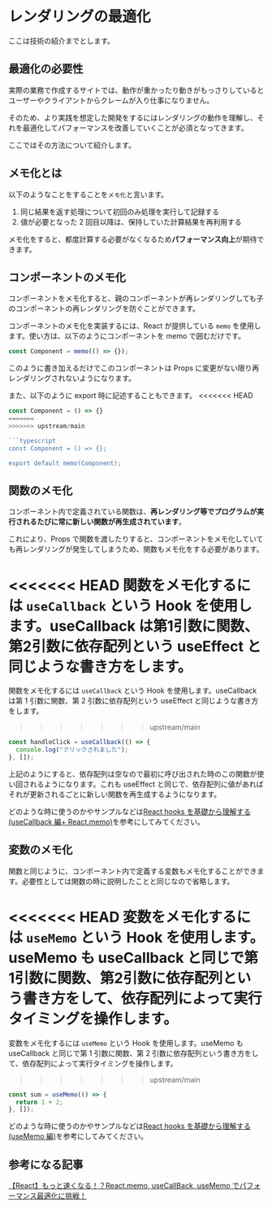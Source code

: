 # レンダリングの最適化

ここは技術の紹介までとします。

## 最適化の必要性

実際の業務で作成するサイトでは、動作が重かったり動きがもっさりしているとユーザーやクライアントからクレームが入り仕事になりません。

そのため、より実践を想定した開発をするにはレンダリングの動作を理解し、それを最適化してパフォーマンスを改善していくことが必須となってきます。

ここではその方法について紹介します。

## メモ化とは

以下のようなことをすることを`メモ化`と言います。

1. 同じ結果を返す処理について初回のみ処理を実行して記録する
2. 値が必要となった 2 回目以降は、保持していた計算結果を再利用する

メモ化をすると、都度計算する必要がなくなるため**パフォーマンス向上**が期待できます。

## コンポーネントのメモ化

コンポーネントをメモ化すると、親のコンポーネントが再レンダリングしても子のコンポーネントの再レンダリングを防ぐことができます。

コンポーネントのメモ化を実装するには、React が提供している `memo` を使用します。使い方は、以下のようにコンポーネントを memo で囲むだけです。

```typescript
const Component = memo(() => {});
```

このように書き加えるだけでこのコンポーネントは Props に変更がない限り再レンダリングされないようになります。

また、以下のように export 時に記述することもできます。
<<<<<<< HEAD

```typescript
const Component = () => {}
=======
>>>>>>> upstream/main

```typescript
const Component = () => {};

export default memo(Component);
```

## 関数のメモ化

コンポーネント内で定義されている関数は、**再レンダリング等でプログラムが実行されるたびに常に新しい関数が再生成されています**。

これにより、Props で関数を渡したりすると、コンポーネントをメモ化していても再レンダリングが発生してしまうため、関数もメモ化をする必要があります。

<<<<<<< HEAD
関数をメモ化するには `useCallback` という Hook を使用します。useCallback は第1引数に関数、第2引数に依存配列という useEffect と同じような書き方をします。
=======
関数をメモ化するには `useCallback` という Hook を使用します。useCallback は第 1 引数に関数、第 2 引数に依存配列という useEffect と同じような書き方をします。
>>>>>>> upstream/main

```typescript
const handleClick = useCallback(() => {
  console.log("クリックされました");
}, []);
```

上記のようにすると、依存配列は空なので最初に呼び出された時のこの関数が使い回されるようになります。これも useEffect と同じで、依存配列に値があればそれが更新されるごとに新しい関数を再生成するようになります。

どのような時に使うのかやサンプルなどは[React hooks を基礎から理解する (useCallback 編+ React.memo)](https://qiita.com/seira/items/8a170cc950241a8fdb23)を参考にしてみてください。

## 変数のメモ化

関数と同じように、コンポーネント内で定義する変数もメモ化することができます。必要性としては関数の時に説明したことと同じなので省略します。

<<<<<<< HEAD
変数をメモ化するには `useMemo` という Hook を使用します。useMemo も useCallback と同じで第1引数に関数、第2引数に依存配列という書き方をして、依存配列によって実行タイミングを操作します。
=======
変数をメモ化するには `useMemo` という Hook を使用します。useMemo も useCallback と同じで第 1 引数に関数、第 2 引数に依存配列という書き方をして、依存配列によって実行タイミングを操作します。
>>>>>>> upstream/main

```typescript
const sum = useMemo(() => {
  return 1 + 2;
}, []);
```

どのような時に使うのかやサンプルなどは[React hooks を基礎から理解する (useMemo 編)](https://qiita.com/seira/items/42576765aecc9fa6b2f8)を参考にしてみてください。

## 参考になる記事

[【React】もっと速くなる！？React.memo, useCallBack, useMemo でパフォーマンス最適化に挑戦！](https://qiita.com/seira/items/9e38204758030cd5442a)

